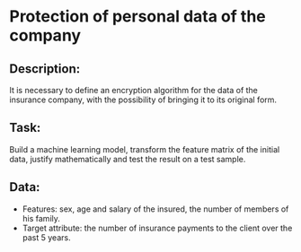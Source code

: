 # Protection of personal data of the company
## Description: 
It is necessary to define an encryption algorithm for the data of the insurance company, with the possibility of bringing it to its original form.
## Task: 
Build a machine learning model, transform the feature matrix of the initial data, justify mathematically and test the result on a test sample.

## Data:
   
- Features: sex, age and salary of the insured, the number of members of his family.
- Target attribute: the number of insurance payments to the client over the past 5 years.
